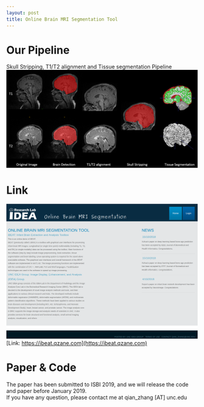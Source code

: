 ```yaml
---
layout: post
title: Online Brain MRI Segmentation Tool
---
```


# Our Pipeline
Skull Stripping, T1/T2 alignment and Tissue segmentation Pipeline <br>
![Pipeline](/images/20181111-pipeline2.png "Our Pipeline") 


# Link
[<img src="/images/20181111-Ibeat-online.png">](https://ibeat.qzane.com) <br>
[Link: https://ibeat.qzane.com](https://ibeat.qzane.com) <br>


# Paper & Code
The paper has been submitted to ISBI 2019, and we will release the code and paper before January 2019. <br>
If you have any question, please contact me at qian_zhang [AT] unc.edu

